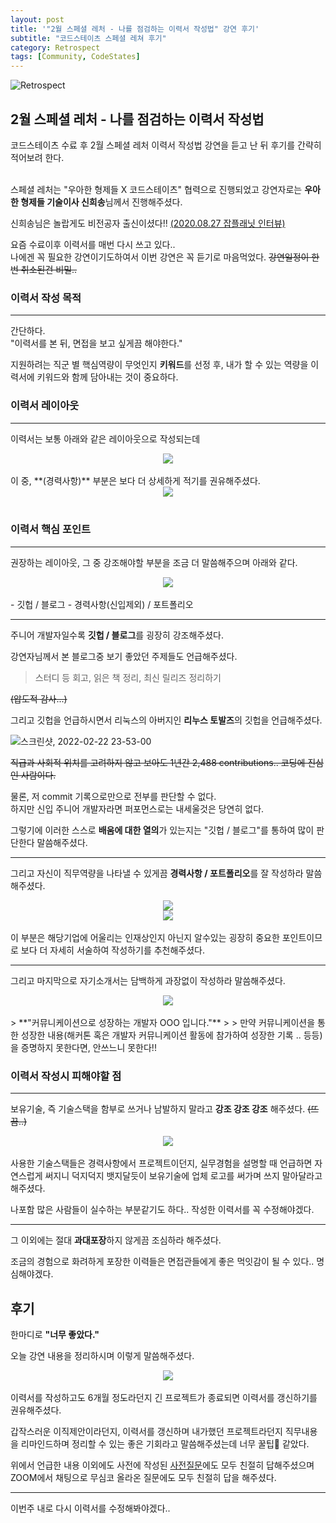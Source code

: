 ```yaml
---
layout: post
title: '"2월 스페셜 레처 - 나를 점검하는 이력서 작성법" 강연 후기'
subtitle: "코드스테이츠 스페셜 레쳐 후기"
category: Retrospect
tags: [Community, CodeStates]
---
```


![Retrospect](https://user-images.githubusercontent.com/83164003/155151814-74ea081a-f38e-45ac-84f3-86995f4eee89.png)

## 2월 스페셜 레처 - 나를 점검하는 이력서 작성법
코드스테이츠 수료 후 2월 스페셜 레처 이력서 작성법 강연을 듣고 난 뒤 후기를 간략히 적어보려 한다.
<br>
<br>

스페셜 레처는 "우아한 형제들 X 코드스테이츠" 협력으로 진행되었고 강연자로는 **우아한 형제들 기술이사 신희송**님께서 진행해주셨다.

신희송님은 놀랍게도 비전공자 출신이셨다!! <a href="https://www.jobplanet.co.kr/contents/news-818" target="_blank">(2020.08.27 잡플래닛 인터뷰)</a>

요즘 수료이후 이력서를 매번 다시 쓰고 있다..<br>
나에겐 꼭 필요한 강연이기도하여서 이번 강연은 꼭 듣기로 마음먹었다. ~~강연일정이 한번 취소된건 비밀..~~

### 이력서 작성 목적
---

간단하다.<br>
"이력서를 본 뒤, 면접을 보고 싶게끔 해야한다."

지원하려는 직군 별 핵심역량이 무엇인지 **키워드**를 선정 후, 내가 할 수 있는 역량을 이력서에 키워드와 함께 담아내는 것이 중요하다.

### 이력서 레이아웃
---

이력서는 보통 아래와 같은 레이아웃으로 작성되는데

<center><img src="https://user-images.githubusercontent.com/83164003/155155488-95292104-bb23-4155-8309-184cad516f83.png"/></center><br>
이 중, **(경력사항)** 부분은 보다 더 상세하게 적기를 권유해주셨다.

<center><img src="https://user-images.githubusercontent.com/83164003/155155765-5a906464-a820-48bb-b942-5fcac4fa02e0.png"/></center><br>


### 이력서 핵심 포인트
---

권장하는 레이아웃, 그 중 강조해야할 부분을 조금 더 말씀해주으며 아래와 같다.

<center><img src="https://user-images.githubusercontent.com/83164003/155154738-c27b035e-277e-416d-94cd-11cc023db4a0.png"/></center><br>
- 깃헙 / 블로그
- 경력사항(신입제외) / 포트폴리오

---
주니어 개발자일수록 **깃헙 / 블로그**를 굉장히 강조해주셨다.

강연자님께서 본 블로그중 보기 좋았던 주제들도 언급해주셨다.
> 스터디 등 회고, 읽은 책 정리, 최신 릴리즈 정리하기

~~(압도적 감사...)~~

그리고 깃헙을 언급하시면서 리눅스의 아버지인 **리누스 토발즈**의 깃헙을 언급해주셨다.

![스크린샷, 2022-02-22 23-53-00](https://user-images.githubusercontent.com/83164003/155158006-45e712d8-e08b-475c-ab08-6f8b50c1381e.png)

~~직급과 사회적 위치를 고려하지 않고 보아도 1년간 2,488 contributions.. 코딩에 진심인 사람이다.~~

물론, 저 commit 기록으로만으로 전부를 판단할 수 없다. <br>
하지만 신입 주니어 개발자라면 퍼포먼스로는 내세울것은 당연히 없다.

그렇기에 이러한 스스로 **배움에 대한 열의**가 있는지는 "깃헙 / 블로그"를 통하여 많이 판단한다 말씀해주셨다.

---

그리고 자신이 직무역량을 나타낼 수 있게끔 **경력사항 / 포트폴리오**를 잘 작성하라 말씀해주셨다.

<center><img src="https://user-images.githubusercontent.com/83164003/155164373-9034c845-6e97-4a34-aa44-27aca98e775e.png"/></center>
<center><img src="https://user-images.githubusercontent.com/83164003/155164524-bbe681d0-a0ab-409c-8904-a5852544d29d.png"/></center><br>
이 부분은 해당기업에 어울리는 인재상인지 아닌지 알수있는 굉장히 중요한 포인트이므로 보다 더 자세히 서술하여 작성하기를 추천해주셨다.
	

---

그리고 마지막으로 자기소개서는 담백하게 과장없이 작성하라 말씀해주셨다.

<center><img src="https://user-images.githubusercontent.com/83164003/155159543-be5dec2f-1ac5-4d2a-848b-82c6a1f8f768.png"/></center><br>
> **"커뮤니케이션으로 성장하는 개발자 OOO 입니다."**
>
> 만약 커뮤니케이션을 통한 성장한 내용(해커톤 혹은 개발자 커뮤니케이션 활동에 참가하여 성장한 기록 .. 등등)을 증명하지 못한다면, 안쓰느니 못한다!!

### 이력서 작성시 피해야할 점
---

보유기술, 즉 기술스택을 함부로 쓰거나 남발하지 말라고 **강조 강조 강조** 해주셨다. ~~(뜨끔..)~~

<center><img src="https://user-images.githubusercontent.com/83164003/155161805-b5fb51e8-cdb1-41f5-921e-b5b6ce132838.png"/></center><br>
사용한 기술스택들은 경력사항에서 프로젝트이던지, 실무경험을 설명할 때 언급하면 자연스럽게 써지니 덕지덕지 뱃지달듯이 보유기술에 업체 로고를 써가며 쓰지 말아달라고 해주셨다.

나포함 많은 사람들이 실수하는 부분같기도 하다.. 작성한 이력서를 꼭 수정해야겠다.

---

그 이외에는 절대 **과대포장**하지 않게끔 조심하라 해주셨다.

조금의 경험으로 화려하게 포장한 이력들은 면접관들에게 좋은 먹잇감이 될 수 있다.. 명심해야겠다.


## 후기

한마디로 **"너무 좋았다."**

오늘 강연 내용을 정리하시며 이렇게 말씀해주셨다.

<center><img src="https://user-images.githubusercontent.com/83164003/155165600-381bf8cd-6024-4ebd-b1b7-4c1de15494a9.png"/></center><br>
이력서를 작성하고도 6개월 정도라던지 긴 프로젝트가 종료되면 이력서를 갱신하기를 권유해주셨다.

갑작스러운 이직제안이라던지, 이력서를 갱신하며 내가했던 프로젝트라던지 직무내용을 리마인드하며 정리할 수 있는 좋은 기회라고 말씀해주셨는데 너무 꿀팁🍯  같았다.

위에서 언급한 내용 이외에도 사전에 작성된 <a href="https://app.sli.do/event/aipkQYpEZ9SXR8ctVRkAmS/live/questions" target="_blank">사전질문</a>에도 모두 친절히 답해주셨으며 ZOOM에서 채팅으로 무심코 올라온 질문에도 모두 친절히 답을 해주셨다.

---

이번주 내로 다시 이력서를 수정해봐야겠다..






<br>
<br>
